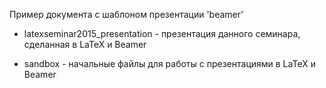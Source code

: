 Пример документа с шаблоном презентации 'beamer'

- latexseminar2015_presentation - презентация данного семинара, сделанная в LaTeX и Beamer

- sandbox - начальные файлы для работы с презентациями в LaTeX и Beamer
